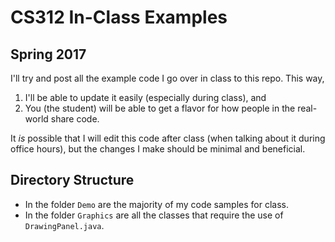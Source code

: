 # CS312 In-Class Examples #
## Spring 2017 ##

I'll try and post all the example code I go over in class to this repo. This
way,
 1. I'll be able to update it easily (especially during class), and
 2. You (the student) will be able to get a flavor for how people in the real-
    world share code.


It *is* possible that I will edit this code after class (when talking about it
during office hours), but the changes I make should be minimal and beneficial.

## Directory Structure ##
* In the folder `Demo` are the majority of my code samples for class.
* In the folder `Graphics` are all the classes that require the use of `DrawingPanel.java`.
